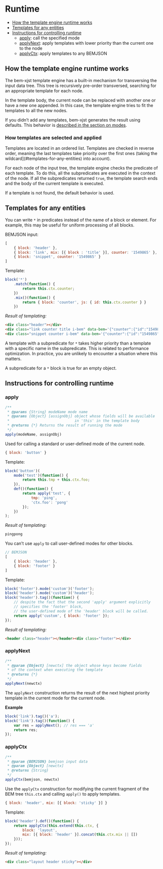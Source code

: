 # Runtime

* [How the template engine runtime works](#how-the-template-engine-runtime-works)
* [Templates for any entities](#templates-for-any-entities)
* [Instructions for controlling runtime](#instructions-for-controlling-runtime)
  * [apply](#apply): call the specified mode
  * [applyNext](#applynext): apply templates with lower priority than the current one to the node
  * [applyCtx](#applyctx): apply templates to any BEMJSON

## How the template engine runtime works

The bem-xjst template engine has a built-in mechanism for transversing the input data tree. This tree is recursively pre-order transversed, searching for an appropriate template for each node.

In the template body, the current node can be replaced with another one or have a new one appended. In this case, the template engine tries to fit the templates to all the new nodes.

If you didn’t add any templates, bem-xjst generates the result using defaults. This behavior is [described in the section on modes](5-templates-syntax.md#body).

### How templates are selected and applied

Templates are located in an ordered list. Templates are checked in reverse order, meaning the last templates take priority over the first ones (taking the wildcard](#templates-for-any-entities) into account).

For each node of the input tree, the template engine checks the predicate of each template. To do this, all the subpredicates are executed in the context of the node. If all the subpredicates returned `true`, the template search ends and the body of the current template is executed.

If a template is not found, the default behavior is used.

## Templates for any entities

You can write `*` in predicates instead of the name of a block or element. For example, this may be useful for uniform processing of all blocks.

BEMJSON input:

```js
[
    { block: 'header' },
    { block: 'link', mix: [{ block : 'title' }], counter: '1549865' },
    { block: 'snippet', counter: '1549865' }
]
```

Template:

```js
block('*')
    .match(function() {
        return this.ctx.counter;
    })
    .mix()(function() {
        return { block: 'counter', js: { id: this.ctx.counter } }
    })
```

*Result of templating:*

```html
<div class="header"></div>
<div class="link counter title i-bem" data-bem='{"counter":{"id":"1549865"}}'></div>
<div class="snippet counter i-bem" data-bem='{"counter":{"id":"1549865"}}'></div>
```

A template with a subpredicate for `*` takes higher priority than a template with a specific name in the subpredicate. This is related to performance optimization. In practice, you are unlikely to encounter a situation where this matters.

A subpredicate for a `*` block is true for an empty object.

## Instructions for controlling runtime

### apply

```js
/**
 * @params {String} modeName mode name
 * @params {Object} [assignObj] object whose fields will be available
 *                              in 'this' in the template body
 * @returns {*} Returns the result of running the mode
 */
apply(modeName, assignObj)
```

Used for calling a standard or user-defined mode of the current node.

```js
{ block: 'button' }
```

Template:

```js
block('button')(
    mode('test')(function() {
        return this.tmp + this.ctx.foo;
    }),
    def()(function() {
        return apply('test', {
            tmp: 'ping',
            'ctx.foo': 'pong'
        });
    })
);
```

*Result of templating:*

```html
pingpong
```

You can’t use `apply` to call user-defined modes for other blocks.

```js
// BEMJSON
[
    { block: 'header' },
    { block: 'footer' }
]
```

Template:

```js
block('footer').mode('custom')('footer');
block('header').mode('custom')('header');
block('header').tag()(function() {
    // despite the fact that the second 'apply' argument explicitly
    // specifies the 'footer' block,
    // the user-defined mode of the 'header' block will be called.
    return apply('custom', { block: 'footer' });
});
```

*Result of templating:*

```html
<header class="header"></header><div class="footer"></div>
```

### applyNext

```js
/**
 * @param {Object} [newctx] the object whose keys become fields
 * of the context when executing the template
 * @returns {*}
 */
applyNext(newctx)
```

The `applyNext` construction returns the result of the next highest priority template in the current mode for the current node.

**Example**

```js
block('link').tag()('a');
block('link').tag()(function() {
    var res = applyNext(); // res === 'a'
    return res;
});
```

### applyCtx

```js
/**
 * @param {BEMJSON} bemjson input data
 * @param {Object} [newctx]
 * @returns {String}
 */
applyCtx(bemjson, newctx)
```

Use the `applyCtx` construction for modifying the current fragment of the BEM tree `this.ctx` and calling `apply()` to apply templates.

```js
{ block: 'header', mix: [{ block: 'sticky' }] }
```

Template:

```js
block('header').def()(function() {
    return applyCtx(this.extend(this.ctx, {
        block: 'layout',
        mix: [{ block: 'header' }].concat(this.ctx.mix || [])
    }));
});
```

*Result of templating:*

```html
<div class="layout header sticky"></div>
```
